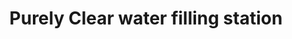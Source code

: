 ---
title: "Purely Clear water filling station"
url: /pangascasan/purely-clear-water-filling-station/
shop: water
---